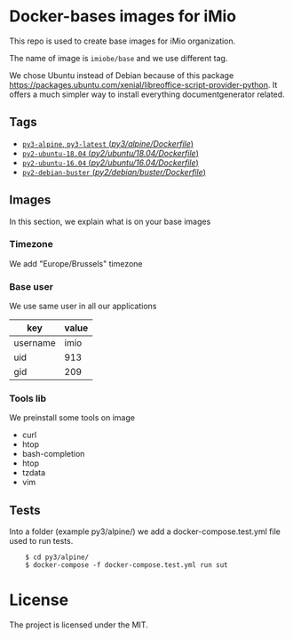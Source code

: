 # Docker-bases images for iMio

This repo is used to create base images for iMio organization.

The name of image is `imiobe/base` and we use different tag.

We chose Ubuntu instead of Debian because of this package https://packages.ubuntu.com/xenial/libreoffice-script-provider-python.
It offers a much simpler way to install everything documentgenerator related.

## Tags

- [`py3-alpine`, `py3-latest` (*py3/alpine/Dockerfile*)](https://github.com/imio/docker-bases/blob/master/py3/alpine/Dockerfile)
- [`py2-ubuntu-18.04` (*py2/ubuntu/18.04/Dockerfile*)](https://github.com/imio/docker-bases/blob/master/py2/ubuntu/18.04/Dockerfile)
- [`py2-ubuntu-16.04` (*py2/ubuntu/16.04/Dockerfile*)](https://github.com/imio/docker-bases/blob/master/py2/ubuntu/16.04/Dockerfile)
- [`py2-debian-buster` (*py2/debian/buster/Dockerfile*)](https://github.com/imio/docker-bases/blob/master/py2/debian/buster/Dockerfile)

## Images
In this section, we explain what is on your base images

### Timezone
We add "Europe/Brussels" timezone

### Base user
We use same user in all our applications

| key      | value |
|----------|-------|
| username | imio  |
| uid      | 913   |
| gid      | 209   |


### Tools lib
We preinstall some tools on image
- curl
- htop
- bash-completion
- htop
- tzdata
- vim

## Tests
Into a folder (example py3/alpine/) we add a docker-compose.test.yml file used to run tests.
```
    $ cd py3/alpine/
    $ docker-compose -f docker-compose.test.yml run sut
```

# License

The project is licensed under the MIT.

